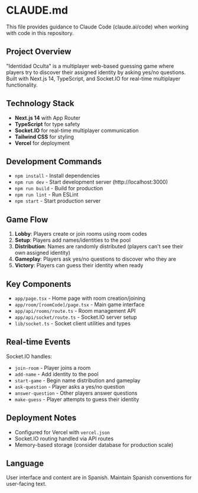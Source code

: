 # CLAUDE.md

This file provides guidance to Claude Code (claude.ai/code) when working with code in this repository.

## Project Overview

"Identidad Oculta" is a multiplayer web-based guessing game where players try to discover their assigned identity by asking yes/no questions. Built with Next.js 14, TypeScript, and Socket.IO for real-time multiplayer functionality.

## Technology Stack

- **Next.js 14** with App Router
- **TypeScript** for type safety
- **Socket.IO** for real-time multiplayer communication  
- **Tailwind CSS** for styling
- **Vercel** for deployment

## Development Commands

- `npm install` - Install dependencies
- `npm run dev` - Start development server (http://localhost:3000)
- `npm run build` - Build for production
- `npm run lint` - Run ESLint
- `npm start` - Start production server

## Game Flow

1. **Lobby**: Players create or join rooms using room codes
2. **Setup**: Players add names/identities to the pool
3. **Distribution**: Names are randomly distributed (players can't see their own assigned identity)
4. **Gameplay**: Players ask yes/no questions to discover who they are
5. **Victory**: Players can guess their identity when ready

## Key Components

- `app/page.tsx` - Home page with room creation/joining
- `app/room/[roomCode]/page.tsx` - Main game interface
- `app/api/rooms/route.ts` - Room management API
- `app/api/socket/route.ts` - Socket.IO server setup
- `lib/socket.ts` - Socket client utilities and types

## Real-time Events

Socket.IO handles:
- `join-room` - Player joins a room
- `add-name` - Add identity to the pool
- `start-game` - Begin name distribution and gameplay
- `ask-question` - Player asks a yes/no question
- `answer-question` - Other players answer questions
- `make-guess` - Player attempts to guess their identity

## Deployment Notes

- Configured for Vercel with `vercel.json`
- Socket.IO routing handled via API routes
- Memory-based storage (consider database for production scale)

## Language

User interface and content are in Spanish. Maintain Spanish conventions for user-facing text.